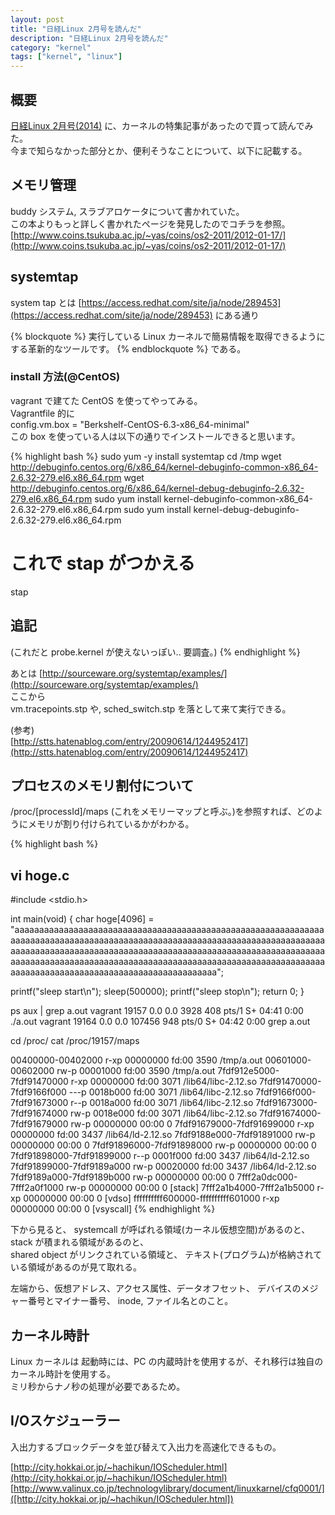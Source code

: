 ```yaml
---
layout: post
title: "日経Linux 2月号を読んだ"
description: "日経Linux 2月号を読んだ"
category: "kernel"
tags: ["kernel", "linux"]
---
```


## 概要
[日経Linux 2月号(2014)](http://www.amazon.co.jp/%E6%97%A5%E7%B5%8C-Linux-%E3%83%AA%E3%83%8A%E3%83%83%E3%82%AF%E3%82%B9-2014%E5%B9%B4-02%E6%9C%88%E5%8F%B7/dp/B00H8X84E6)
に、カーネルの特集記事があったので買って読んでみた。  
今まで知らなかった部分とか、便利そうなことについて、以下に記載する。  

## メモリ管理
buddy システム, スラブアロケータについて書かれていた。  
この本よりもっと詳しく書かれたページを発見したのでコチラを参照。  
[http://www.coins.tsukuba.ac.jp/~yas/coins/os2-2011/2012-01-17/](http://www.coins.tsukuba.ac.jp/~yas/coins/os2-2011/2012-01-17/)


## systemtap
system tap とは [https://access.redhat.com/site/ja/node/289453](https://access.redhat.com/site/ja/node/289453) にある通り  

{% blockquote %}
実行している Linux カーネルで簡易情報を取得できるようにする革新的なツールです。
{% endblockquote %}
である。  

### install 方法(@CentOS)
vagrant で建てた CentOS を使ってやってみる。  
Vagrantfile 的に  
config.vm.box = "Berkshelf-CentOS-6.3-x86_64-minimal"  
この box を使っている人は以下の通りでインストールできると思います。  

{% highlight bash %}
sudo yum -y install systemtap
cd /tmp
wget http://debuginfo.centos.org/6/x86_64/kernel-debuginfo-common-x86_64-2.6.32-279.el6.x86_64.rpm
wget http://debuginfo.centos.org/6/x86_64/kernel-debug-debuginfo-2.6.32-279.el6.x86_64.rpm
sudo yum install kernel-debuginfo-common-x86_64-2.6.32-279.el6.x86_64.rpm
sudo yum install kernel-debug-debuginfo-2.6.32-279.el6.x86_64.rpm

# これで stap がつかえる
stap

## 追記
(これだと probe.kernel が使えないっぽい.. 要調査。)
{% endhighlight %}

あとは
[http://sourceware.org/systemtap/examples/](http://sourceware.org/systemtap/examples/)  
ここから  
vm.tracepoints.stp や, sched_switch.stp を落として来て実行できる。  

(参考)  
[http://stts.hatenablog.com/entry/20090614/1244952417](http://stts.hatenablog.com/entry/20090614/1244952417)  

## プロセスのメモリ割付について
/proc/[processId]/maps (これをメモリーマップと呼ぶ。)を参照すれば、どのようにメモリが割り付けられているかがわかる。  

{% highlight bash %}

vi hoge.c
-----
#include <stdio.h>

int main(void) {
  char hoge[4096] = "aaaaaaaaaaaaaaaaaaaaaaaaaaaaaaaaaaaaaaaaaaaaaaaaaaaaaaaaaaaaaaaaaaaaaaaaaaaaaaaaaaaaaaaaaaaaaaaaaaaaaaaaaaaaaaaaaaaaaaaaaaaaaaaaaaaaaaaaaaaaaaaaaaaaaaaaaaaaaaaaaaaaaaaaaaaaaaaaaaaaaaaaaaaaaaaaaaaaaaaaaaaaaaaaaaaaaaaaaaaaaaaaaaaaaaaaaaaaaaaaaaaaaaaaaaaaaaaaaaaaaaaaaaaaaaaaaaaaaaaaaaaaaaaaaaaaaaaaa";

printf("sleep start\n");
  sleep(500000);
printf("sleep stop\n");
  return 0;
}

ps aux | grep a.out
vagrant  19157  0.0  0.0   3928   408 pts/1    S+   04:41   0:00 ./a.out
vagrant  19164  0.0  0.0 107456   948 pts/0    S+   04:42   0:00 grep a.out


cd /proc/
cat /proc/19157/maps

00400000-00402000 r-xp 00000000 fd:00 3590                               /tmp/a.out
00601000-00602000 rw-p 00001000 fd:00 3590                               /tmp/a.out
7fdf912e5000-7fdf91470000 r-xp 00000000 fd:00 3071                       /lib64/libc-2.12.so
7fdf91470000-7fdf9166f000 ---p 0018b000 fd:00 3071                       /lib64/libc-2.12.so
7fdf9166f000-7fdf91673000 r--p 0018a000 fd:00 3071                       /lib64/libc-2.12.so
7fdf91673000-7fdf91674000 rw-p 0018e000 fd:00 3071                       /lib64/libc-2.12.so
7fdf91674000-7fdf91679000 rw-p 00000000 00:00 0
7fdf91679000-7fdf91699000 r-xp 00000000 fd:00 3437                       /lib64/ld-2.12.so
7fdf9188e000-7fdf91891000 rw-p 00000000 00:00 0
7fdf91896000-7fdf91898000 rw-p 00000000 00:00 0
7fdf91898000-7fdf91899000 r--p 0001f000 fd:00 3437                       /lib64/ld-2.12.so
7fdf91899000-7fdf9189a000 rw-p 00020000 fd:00 3437                       /lib64/ld-2.12.so
7fdf9189a000-7fdf9189b000 rw-p 00000000 00:00 0
7fff2a0dc000-7fff2a0f1000 rw-p 00000000 00:00 0                          [stack]
7fff2a1b4000-7fff2a1b5000 r-xp 00000000 00:00 0                          [vdso]
ffffffffff600000-ffffffffff601000 r-xp 00000000 00:00 0                  [vsyscall]
{% endhighlight %}

下から見ると、 systemcall が呼ばれる領域(カーネル仮想空間)があるのと、 stack が積まれる領域があるのと、  
shared object がリンクされている領域と、 テキスト(プログラム)が格納されている領域があるのが見て取れる。  

左端から、仮想アドレス、アクセス属性、データオフセット、 デバイスのメジャー番号とマイナー番号、 inode, ファイル名とのこと。  


## カーネル時計
Linux カーネルは 起動時には、PC の内蔵時計を使用するが、それ移行は独自のカーネル時計を使用する。  
ミリ秒からナノ秒の処理が必要であるため。  

## I/Oスケジューラー
入出力するブロックデータを並び替えて入出力を高速化できるもの。  

[http://city.hokkai.or.jp/~hachikun/IOScheduler.html](http://city.hokkai.or.jp/~hachikun/IOScheduler.html)  
[http://www.valinux.co.jp/technologylibrary/document/linuxkarnel/cfq0001/]([http://city.hokkai.or.jp/~hachikun/IOScheduler.html])
